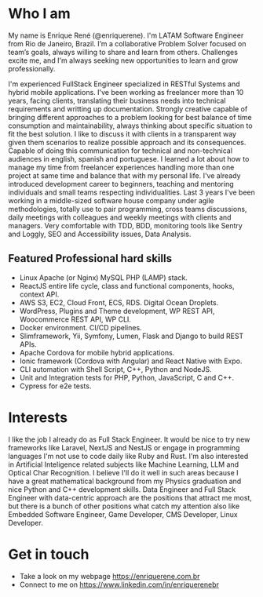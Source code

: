 # Who I am
My name is Enrique René (@enriquerene). I'm LATAM Software Engineer from Rio de Janeiro, Brazil.
I’m a collaborative Problem Solver focused on team’s goals, always willing to share and learn from others. Challenges excite me, and I'm always seeking new opportunities to learn and grow professionally.

I'm experienced FullStack Engineer specialized in RESTful Systems and hybrid mobile applications.
I've been working as freelancer more than 10 years, facing clients, translating their business needs into technical requirements and writting up documentation.
Strongly creative capable of bringing different approaches to a problem looking for best balance of time consumption and maintainability, always thinking about specific situation to fit the best solution. I like to discuss it with clients in a transparent way given them scenarios to realize possible approach and its consequences. Capable of doing this communication for technical and non-technical audiences in english, spanish and portuguese.
I learned a lot about how to manage my time from freelancer experiences handling more than one project at same time and balance that with my personal life.
I've already introduced development career to beginners, teaching and mentoring individuals and small teams respecting individualities.
Last 3 years I've been working in a middle-sized software house company under agile methodologies, totally use to pair programming, cross teams discussions, daily meetings with colleagues and weekly meetings with clients and managers. Very comfortable with TDD, BDD, monitoring tools like Sentry and Loggly, SEO and Accessibility issues, Data Analysis.

## Featured Professional hard skills
+ Linux Apache (or Nginx) MySQL PHP (LAMP) stack.
+ ReactJS entire life cycle, class and functional components, hooks, context API.
+ AWS S3, EC2, Cloud Front, ECS, RDS. Digital Ocean Droplets.
+ WordPress, Plugins and Theme development, WP REST API, Woocommerce REST API, WP CLI.
+ Docker environment. CI/CD pipelines.
+ Slimframework, Yii, Symfony, Lumen, Flask and Django to build REST APIs.
+ Apache Cordova for mobile hybrid applications.
+ Ionic framework (Cordova with Angular) and React Native with Expo.
+ CLI automation with Shell Script, C++, Python and NodeJS.
+ Unit and Integration tests for PHP, Python, JavaScript, C and C++.
+ Cypress for e2e tests.

# Interests
I like the job I already do as Full Stack Engineer. It would be nice to try new frameworks like Laravel, NextJS and NestJS or engage in programming languages I'm not use to code daily like Ruby and Rust.
I'm also interested in Artificial Inteligence related subjects like Machine Learning, LLM and Optical Char Recognition. I believe I'll do it well in such areas because I have a great mathematical background from my Physics graduation and nice Python and C++ development skills.
Data Engineer and Full Stack Engineer with data-centric approach are the positions that attract me most, but there is a bunch of other positions what catch my attention also like Embedded Software Engineer, Game Developer, CMS Developer, Linux Developer.

# Get in touch
- Take a look on my webpage https://enriquerene.com.br
- Connect to me on https://www.linkedin.com/in/enriquerenebr
